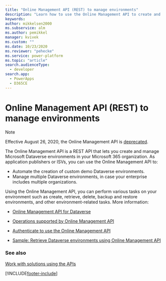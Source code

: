 ```yaml
---
title: "Online Management API (REST) to manage environments"
description: "Learn how to use the Online Management API to create and manage Microsoft Dataverse environment."
keywords: 
author: mikkelsen2000
ms.subservice: alm
ms.author: pemikkel
manager: kvivek
ms.custom: ""
ms.date: 10/23/2020
ms.reviewer: "pehecke"
ms.service: power-platform
ms.topic: "article"
search.audienceType: 
  - developer
search.app: 
  - PowerApps
  - D365CE
---
```


# Online Management API (REST) to manage environments

> [!NOTE]
> Effective August 26, 2020, the Online Management API is [deprecated](../important-changes-coming.md#online-management-api-powershell-module-and-rest-api-are-deprecated).

The Online Management API is a REST API that lets you create and manage Microsoft Dataverse environments in your Microsoft 365 organization. As application publishers or ISVs, you can use the Online Management API to:

* Automate the creation of custom demo Dataverse environments.
* Manage multiple Dataverse environments, in case your enterprise includes multiple organizations.

Using the Online Management API, you can perform various tasks on your environment such as create, retrieve, delete, backup and restore environments, and other environment-related tasks. More information:

* [Online Management API for Dataverse](/powerapps/developer/common-data-service/online-management-api/overview)

* [Operations supported by Online Management API](/powerapps/developer/common-data-service/online-management-api/operations-supported)

* [Authenticate to use the Online Management API](/powerapps/developer/common-data-service/online-management-api/authentication)

* [Sample: Retrieve Dataverse environments using Online Management API](/powerapps/developer/common-data-service/online-management-api/sample-quick-start)

### See also

[Work with solutions using the APIs](solution-api.md)


[!INCLUDE[footer-include](../includes/footer-banner.md)]
